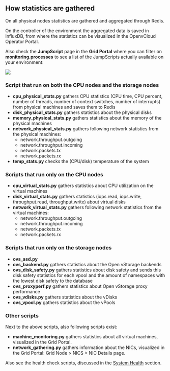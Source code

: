 ## How statistics are gathered

On all physical nodes statistics are gathered and aggregated through Redis.

On the controller of the environment the aggregated data is saved in InfluxDB, from where the statistics can be visualized in the OpenvCloud Operator Portal.

Also check the **JumpScript** page in the **Grid Portal** where you can filter on **monitoring.processes** to see a list of the JumpScripts actually available on your environment:

![](JumpScripts.png)  


### Script that run on both the CPU nodes and the storage nodes
- **cpu_physical_stats.py** gathers CPU statistics (CPU time, CPU percent, number of threads, number of context switches, number of interrupts) from physical machines and saves them to Redis
- **disk_physical_stats.py** gathers statistics about the physical disks
- **memory_physical_stats.py** gathers statistics about the memory of the physical machines
- **network_physical_stats.py** gathers following network statistics from the physical machines:
  - network.throughput.outgoing
  - network.throughput.incoming
  - network.packets.tx
  - network.packets.rx
- **temp_stats.py** checks the (CPU/disk) temperature of the system

### Scripts that run only on the CPU nodes
- **cpu_virtual_stats.py** gathers statistics about CPU utilization on the virtual machines
- **disk_virtual_stats.py** gathers statistics (iops.read, iops.write, throughput.read, throughput.write) about virtual disks
- **network_virtual_stats.py** gathers following network statistics from the virtual machines:
  - network.throughput.outgoing
  - network.throughput.incoming
  - network.packets.tx
  - network.packets.rx

### Scripts that run only on the storage nodes
- **ovs_asd.py**
- **ovs_backend.py** gathers statistics about the Open vStorage backends
- **ovs_disk_safety.py** gathers statistics about disk safety and sends this disk safety statistics for each vpool and the amount of namespaces with the lowest disk safety to the database
- **ovs_proxyperf.py** gathers statistics about Open vStorage proxy performance
- **ovs_vdisks.py** gathers statistics about the vDisks
- **ovs_vpool.py** gathers statistics about the vPools


### Other scripts

Next to the above scripts, also following scripts exist:
- **machine_monitoring.py** gathers statistics about all virtual machines, visualized in the Grid Portal.
- **network_gathering.py** gathers information about the NICs, visualized in the Grid Portal: Grid Node > NICS > NIC Details page.


Also see the health check scripts, discussed in the [System Health](../Health/Health.md) section.
